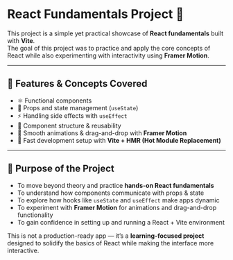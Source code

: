 # React Fundamentals Project 🚀

This project is a simple yet practical showcase of **React fundamentals** built with **Vite**.  
The goal of this project was to practice and apply the core concepts of React while also experimenting with interactivity using **Framer Motion**.

---

## 📌 Features & Concepts Covered

- ⚛️ Functional components  
- 🔄 Props and state management (`useState`)  
- ⚡ Handling side effects with `useEffect`  
- 📂 Component structure & reusability  
- 🎨 Smooth animations & drag-and-drop with **Framer Motion**  
- 🚀 Fast development setup with **Vite + HMR (Hot Module Replacement)**  

---

## 🎯 Purpose of the Project

- To move beyond theory and practice **hands-on React fundamentals**  
- To understand how components communicate with props & state  
- To explore how hooks like `useState` and `useEffect` make apps dynamic  
- To experiment with **Framer Motion** for animations and drag-and-drop functionality  
- To gain confidence in setting up and running a React + Vite environment  

This is not a production-ready app — it’s a **learning-focused project** designed to solidify the basics of React while making the interface more interactive.
